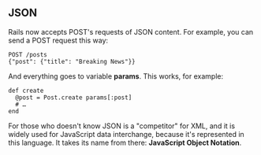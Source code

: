 ## JSON

Rails now accepts POST's requests of JSON content. For example, you can send a POST request this way:

	POST /posts
	{"post": {"title": "Breaking News"}}

And everything goes to variable **params**. This works, for example:

	def create
	  @post = Post.create params[:post]
	  # …
	end

For those who doesn't know JSON is a "competitor" for XML, and it is widely used for JavaScript data interchange, because it's represented in this language. It takes its name from there: **JavaScript Object Notation**.
